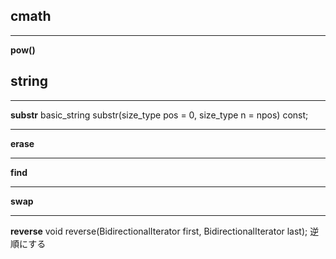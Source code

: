 ## cmath
---
**pow()**

## string
---
**substr**
basic_string substr(size_type pos = 0, size_type n = npos) const;

---
**erase**

---
**find**

---
**swap**

---
**reverse**
void reverse(BidirectionalIterator first, BidirectionalIterator last);
逆順にする